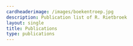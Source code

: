 ```yaml
---
cardheaderimage: /images/boekentroep.jpg
description: Publication list of R. Rietbroek
layout: single
title: Publications
type: publications
---
```


